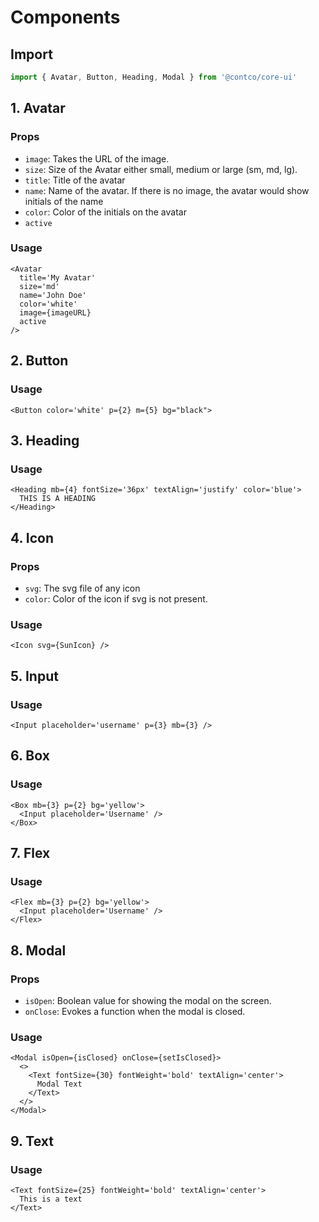 # Components

## Import

```ts
import { Avatar, Button, Heading, Modal } from '@contco/core-ui'
```

## 1. Avatar

### Props

- `image`: Takes the URL of the image.
- `size`: Size of the Avatar either small, medium or large (sm, md, lg).
- `title`: Title of the avatar
- `name`: Name of the avatar. If there is no image, the avatar would show initials of the name
- `color`: Color of the initials on the avatar
- `active`

### Usage

```tsx
<Avatar
  title='My Avatar'
  size='md'
  name='John Doe'
  color='white'
  image={imageURL}
  active
/>
```

## 2. Button

### Usage

```tsx
<Button color='white' p={2} m={5} bg="black">
```

## 3. Heading

### Usage

```tsx
<Heading mb={4} fontSize='36px' textAlign='justify' color='blue'>
  THIS IS A HEADING
</Heading>
```

## 4. Icon

### Props

- `svg`: The svg file of any icon
- `color`: Color of the icon if svg is not present.

### Usage

```tsx
<Icon svg={SunIcon} />
```

## 5. Input

### Usage

```tsx
<Input placeholder='username' p={3} mb={3} />
```

## 6. Box

### Usage

```tsx
<Box mb={3} p={2} bg='yellow'>
  <Input placeholder='Username' />
</Box>
```

## 7. Flex

### Usage

```tsx
<Flex mb={3} p={2} bg='yellow'>
  <Input placeholder='Username' />
</Flex>
```

## 8. Modal

### Props

- `isOpen`: Boolean value for showing the modal on the screen.
- `onClose`: Evokes a function when the modal is closed.

### Usage

```tsx
<Modal isOpen={isClosed} onClose={setIsClosed}>
  <>
    <Text fontSize={30} fontWeight='bold' textAlign='center'>
      Modal Text
    </Text>
  </>
</Modal>
```

## 9. Text

### Usage

```tsx
<Text fontSize={25} fontWeight='bold' textAlign='center'>
  This is a text
</Text>
```
